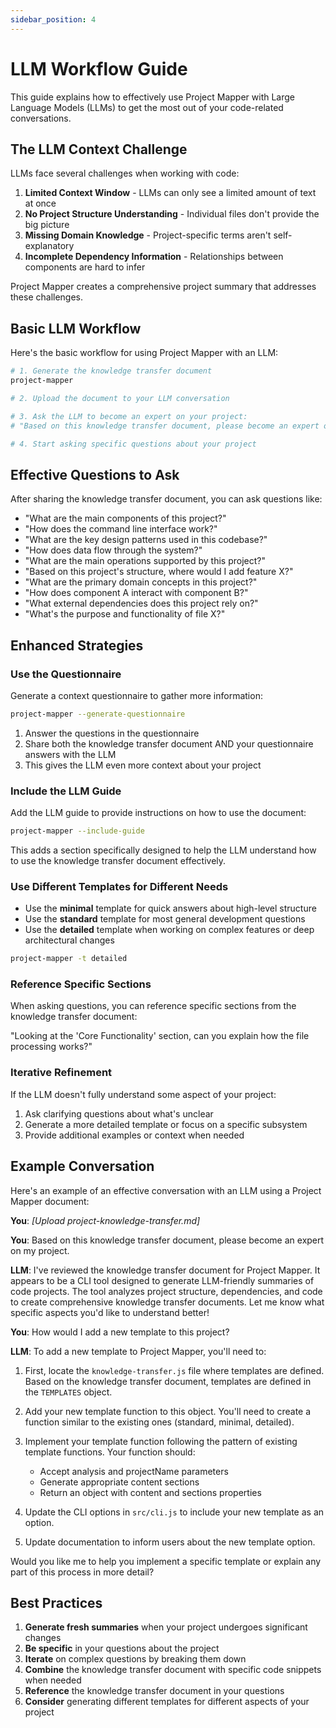 ```yaml
---
sidebar_position: 4
---
```


# LLM Workflow Guide

This guide explains how to effectively use Project Mapper with Large Language Models (LLMs) to get the most out of your code-related conversations.

## The LLM Context Challenge

LLMs face several challenges when working with code:

1. **Limited Context Window** - LLMs can only see a limited amount of text at once
2. **No Project Structure Understanding** - Individual files don't provide the big picture
3. **Missing Domain Knowledge** - Project-specific terms aren't self-explanatory
4. **Incomplete Dependency Information** - Relationships between components are hard to infer

Project Mapper creates a comprehensive project summary that addresses these challenges.

## Basic LLM Workflow

Here's the basic workflow for using Project Mapper with an LLM:

```bash
# 1. Generate the knowledge transfer document
project-mapper

# 2. Upload the document to your LLM conversation

# 3. Ask the LLM to become an expert on your project:
# "Based on this knowledge transfer document, please become an expert on my project."

# 4. Start asking specific questions about your project
```

## Effective Questions to Ask

After sharing the knowledge transfer document, you can ask questions like:

- "What are the main components of this project?"
- "How does the command line interface work?"
- "What are the key design patterns used in this codebase?"
- "How does data flow through the system?"
- "What are the main operations supported by this project?"
- "Based on this project's structure, where would I add feature X?"
- "What are the primary domain concepts in this project?"
- "How does component A interact with component B?"
- "What external dependencies does this project rely on?"
- "What's the purpose and functionality of file X?"

## Enhanced Strategies

### Use the Questionnaire

Generate a context questionnaire to gather more information:

```bash
project-mapper --generate-questionnaire
```

1. Answer the questions in the questionnaire
2. Share both the knowledge transfer document AND your questionnaire answers with the LLM
3. This gives the LLM even more context about your project

### Include the LLM Guide

Add the LLM guide to provide instructions on how to use the document:

```bash
project-mapper --include-guide
```

This adds a section specifically designed to help the LLM understand how to use the knowledge transfer document effectively.

### Use Different Templates for Different Needs

- Use the **minimal** template for quick answers about high-level structure
- Use the **standard** template for most general development questions
- Use the **detailed** template when working on complex features or deep architectural changes

```bash
project-mapper -t detailed
```

### Reference Specific Sections

When asking questions, you can reference specific sections from the knowledge transfer document:

"Looking at the 'Core Functionality' section, can you explain how the file processing works?"

### Iterative Refinement

If the LLM doesn't fully understand some aspect of your project:

1. Ask clarifying questions about what's unclear
2. Generate a more detailed template or focus on a specific subsystem
3. Provide additional examples or context when needed

## Example Conversation

Here's an example of an effective conversation with an LLM using a Project Mapper document:

**You**: *[Upload project-knowledge-transfer.md]*

**You**: Based on this knowledge transfer document, please become an expert on my project.

**LLM**: I've reviewed the knowledge transfer document for Project Mapper. It appears to be a CLI tool designed to generate LLM-friendly summaries of code projects. The tool analyzes project structure, dependencies, and code to create comprehensive knowledge transfer documents. Let me know what specific aspects you'd like to understand better!

**You**: How would I add a new template to this project?

**LLM**: To add a new template to Project Mapper, you'll need to:

1. First, locate the `knowledge-transfer.js` file where templates are defined. Based on the knowledge transfer document, templates are defined in the `TEMPLATES` object.

2. Add your new template function to this object. You'll need to create a function similar to the existing ones (standard, minimal, detailed).

3. Implement your template function following the pattern of existing template functions. Your function should:
   - Accept analysis and projectName parameters
   - Generate appropriate content sections
   - Return an object with content and sections properties

4. Update the CLI options in `src/cli.js` to include your new template as an option.

5. Update documentation to inform users about the new template option.

Would you like me to help you implement a specific template or explain any part of this process in more detail?

## Best Practices

1. **Generate fresh summaries** when your project undergoes significant changes
2. **Be specific** in your questions about the project
3. **Iterate** on complex questions by breaking them down
4. **Combine** the knowledge transfer document with specific code snippets when needed
5. **Reference** the knowledge transfer document in your questions
6. **Consider** generating different templates for different aspects of your project